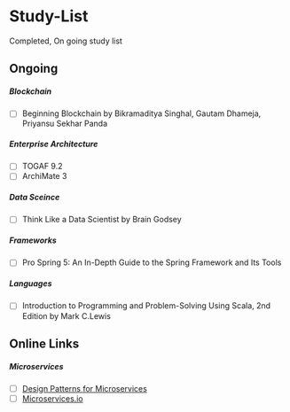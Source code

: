 # Study-List
Completed, On going study list


## Ongoing

   ##### Blockchain
   - [ ] Beginning Blockchain by Bikramaditya Singhal, Gautam Dhameja, Priyansu Sekhar Panda    
   ##### Enterprise Architecture
   - [ ] TOGAF 9.2
   - [ ] ArchiMate 3   
   ##### Data Sceince
   - [ ] Think Like a Data Scientist by Brain Godsey
   ##### Frameworks
   - [ ] Pro Spring 5: An In-Depth Guide to the Spring Framework and Its Tools
   ##### Languages
   - [ ] Introduction to Programming and Problem-Solving Using Scala, 2nd Edition by Mark C.Lewis

       

      
   
## Online Links
   ##### Microservices
    
 - [ ] <a href="https://dzone.com/articles/design-patterns-for-microservices">Design Patterns for Microservices</a>   
 - [ ] <a href="https://microservices.io/patterns/microservices.html">Microservices.io</a>
